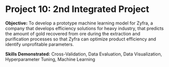 # Project 10: 2nd Integrated Project
 
**Objective:** To develop a prototype machine learning model for Zyfra, a company that develops efficiency solutions for heavy industry, that predicts the amount of gold recovered from ore during the extraction and purification processes so that Zyfra can optimize product efficiency and identify unprofitable parameters.

**Skills Demonstrated:** Cross-Validation, Data Evaluation, Data Visualization, Hyperparameter Tuning, Machine Learning
